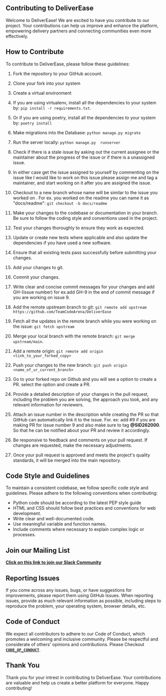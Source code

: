## Contributing to DeliverEase

Welcome to DeliverEase! We are excited to have you contribute to our project. Your contributions can help us improve and enhance the platform, empowering delivery partners and connecting communities even more effectively.

## How to Contribute

To contribute to DeliverEase, please follow these guidelines:

1. Fork the repository to your GitHub account.

2. Clone your fork into your system

3. Create a virtual environment 

4. If you are using virtualenv, install all the dependencies to your system by: `pip install -r requirements.txt`.

5. Or if you are using poetry, install all the dependencies to your system by: `poetry install`

6. Make migrations into the Database: `python manage.py migrate`

7. Run the server locally: `python manage.py  runserver`

8. Check if there is a stale issue by asking out the current assignee or the maintainer about the progress of the issue or if there is a unassigned issue.

9. In either case get the issue assigned to yourself by commenting on the issue like I would like to work on this issue please assign me and tag a maintainer, and start working on it after you are assigned the issue.

10. Checkout to a new branch whose name will be similar to the issue you worked on . For ex. you worked on the readme you can name it as "docs/readme": `git checkout -b docs/readme`

11. Make your changes to the codebase or documentation in your branch. Be sure to follow the coding style and conventions used in the project.

12. Test your changes thoroughly to ensure they work as expected.

13. Update or create new tests where applicable and also update the dependencies if you have used a new software.

14. Ensure that all existing tests pass successfully before submitting your changes.

15. Add your changes to git.

16. Commit your changes. 

17. Write clear and concise commit messages for your changes and add GH-(issue number) for ex.add  GH-9 in the end of commit message  if you are working on issue 9.

18. Add the remote upstream branch to git: `git remote add upstream https://github.com/TeamCodeArena/DeliverEase`

19. Fetch all the updates in the remote branch while you were working on the issue: `git fetch upstream`

20. Merge your local  branch with the remote branch: `git merge upstream/main`.

21. Add a remote origin: `git remote add origin <link_to_your_forked_copy>` 

22. Push your changes to the new branch: `git push origin <name_of_ur_current_branch>`

23. Go to your forked repo on Github and you will see a option to create a PR. select the option and create a PR.

24. Provide a detailed description of your changes in the pull request, including the problem you are solving, the approach you took, and any relevant information for reviewers.

25. Attach an issue number in the description while creating the PR so that GitHub can automatically link it to the issue. For. ex: add #9 if you are making PR for issue number 9 and also make sure to tag **@SID262000**. So that he can be notified about your PR and review it accordingly.

26. Be responsive to feedback and comments on your pull request. If changes are requested, make the necessary adjustments.

27. Once your pull request is approved and meets the project's quality standards, it will be merged into the main repository.

## Code Style and Guidelines

To maintain a consistent codebase, we follow specific code style and guidelines. Please adhere to the following conventions when contributing:


- Python code should be according to the latest PEP style guide 
- HTML and CSS should follow best practices and conventions for web development.
- Write clear and well-documented code.
- Use meaningful variable and function names.
- Include comments where necessary to explain complex logic or processes.

## Join our Mailing List
[**Click on this link to join our Slack Community**](https://join.slack.com/t/deliverease-group/shared_invite/zt-20af47vjo-msHq~8~PRsmi3x5~rMzs7g)

## Reporting Issues

If you come across any issues, bugs, or have suggestions for improvements, please report them using GitHub Issues. When reporting issues, provide as much relevant information as possible, including steps to reproduce the problem, your operating system, browser details, etc.


## Code of Conduct

We expect all contributors to adhere to our Code of Conduct, which promotes a welcoming and inclusive community. Please be respectful and considerate of others' opinions and contributions.
Please Checkout [**`CODE_OF_CONDUCT`**](CODE_OF_CONDUCT.md).


## Thank You

Thank you for your intrest in contributing to DeliverEase. Your contributions are valuable and help us create a better platform for everyone. Happy contributing!
